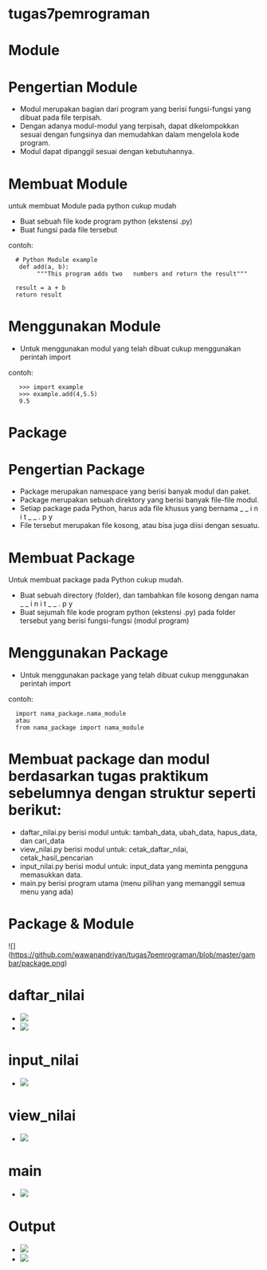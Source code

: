 # tugas7pemrograman
# Module
# Pengertian Module
- Modul merupakan bagian dari program yang berisi fungsi-fungsi yang dibuat pada file terpisah.
- Dengan adanya modul-modul yang terpisah, dapat dikelompokkan sesuai dengan fungsinya dan memudahkan dalam mengelola kode program.
- Modul dapat dipanggil sesuai dengan kebutuhannya.

# Membuat Module
untuk membuat Module pada python cukup mudah
- Buat sebuah file kode program python (ekstensi .py)
- Buat fungsi pada file tersebut

contoh:

      # Python Module example 
       def add(a, b):
            """This program adds two   numbers and return the result"""
      
      result = a + b   
      return result
# Menggunakan Module
- Untuk menggunakan modul yang telah dibuat cukup menggunakan perintah import

contoh:

       >>> import example
       >>> example.add(4,5.5)
       9.5
    
# Package
# Pengertian Package
- Package merupakan namespace yang berisi banyak modul dan paket.
- Package merupakan sebuah direktory yang berisi banyak file-file modul.
- Setiap package pada Python, harus ada file khusus yang bernama _ _ i n i t _ _ . p y 
- File tersebut merupakan file kosong, atau bisa juga diisi dengan sesuatu.

# Membuat Package
Untuk membuat package pada Python cukup mudah. 
- Buat sebuah directory (folder), dan tambahkan file kosong dengan nama _ _ i n i t _ _ . p y 
- Buat sejumah file kode program python (ekstensi .py) pada folder tersebut yang berisi fungsi-fungsi (modul program)

# Menggunakan Package
- Untuk menggunakan package yang telah dibuat cukup menggunakan perintah import

contoh:
    
      import nama_package.nama_module
      atau 
      from nama_package import nama_module
    
# Membuat package dan modul berdasarkan tugas praktikum sebelumnya dengan struktur seperti berikut: 
-  daftar_nilai.py berisi modul untuk: tambah_data, ubah_data, hapus_data, dan cari_data
-  view_nilai.py berisi modul untuk: cetak_daftar_nilai, cetak_hasil_pencarian 
-  input_nilai.py berisi modul untuk: input_data yang meminta pengguna memasukkan data. 
-  main.py berisi program utama (menu pilihan yang memanggil semua menu yang ada)

# Package & Module
![] (https://github.com/wawanandriyan/tugas7pemrograman/blob/master/gambar/package.png)

# daftar_nilai
- ![](https://github.com/wawanandriyan/tugas7pemrograman/blob/master/gambar/input%20nilai.png)
- ![](https://github.com/wawanandriyan/tugas7pemrograman/blob/master/gambar/daftar%20nilai2.png)

# input_nilai
- ![](https://github.com/wawanandriyan/tugas7pemrograman/blob/master/gambar/input%20nilai.png)

# view_nilai
- ![](https://github.com/wawanandriyan/tugas7pemrograman/blob/master/gambar/view%20nilai.png)

# main
- ![](https://github.com/wawanandriyan/tugas7pemrograman/blob/master/gambar/view%20nilai.png)

# Output
- ![](https://github.com/wawanandriyan/tugas7pemrograman/blob/master/gambar/output1.png)
- ![](https://github.com/wawanandriyan/tugas7pemrograman/blob/master/gambar/output2.png)

